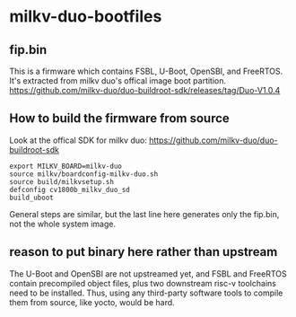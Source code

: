 # milkv-duo-bootfiles
## fip.bin
This is a firmware which contains FSBL, U-Boot, OpenSBI, and FreeRTOS.  
It's extracted from milkv duo's offical image boot partition.  
https://github.com/milkv-duo/duo-buildroot-sdk/releases/tag/Duo-V1.0.4  


## How to build the firmware from source
Look at the offical SDK for milkv duo: https://github.com/milkv-duo/duo-buildroot-sdk  

```
export MILKV_BOARD=milkv-duo
source milkv/boardconfig-milkv-duo.sh
source build/milkvsetup.sh
defconfig cv1800b_milkv_duo_sd
build_uboot
```
General steps are similar, but the last line here generates only the fip.bin, not the whole system image. 

## reason to put binary here rather than upstream

The U-Boot and OpenSBI are not upstreamed yet, and FSBL and FreeRTOS contain precompiled object files, plus two downstream risc-v toolchains need to be installed. Thus, using any third-party software tools to compile them from source, like yocto, would be hard.
